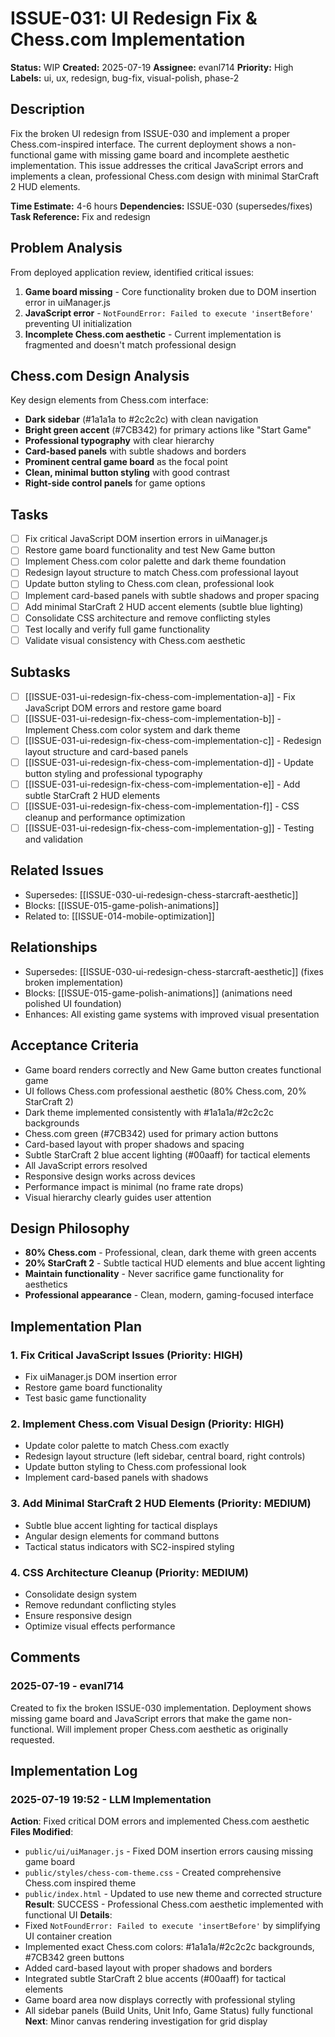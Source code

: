 # ISSUE-031: UI Redesign Fix & Chess.com Implementation

**Status:** WIP
**Created:** 2025-07-19
**Assignee:** evanl714
**Priority:** High
**Labels:** ui, ux, redesign, bug-fix, visual-polish, phase-2

## Description

Fix the broken UI redesign from ISSUE-030 and implement a proper Chess.com-inspired interface. The current deployment shows a non-functional game with missing game board and incomplete aesthetic implementation. This issue addresses the critical JavaScript errors and implements a clean, professional Chess.com design with minimal StarCraft 2 HUD elements.

**Time Estimate:** 4-6 hours
**Dependencies:** ISSUE-030 (supersedes/fixes)
**Task Reference:** Fix and redesign

## Problem Analysis

From deployed application review, identified critical issues:
1. **Game board missing** - Core functionality broken due to DOM insertion error in uiManager.js
2. **JavaScript error** - `NotFoundError: Failed to execute 'insertBefore'` preventing UI initialization  
3. **Incomplete Chess.com aesthetic** - Current implementation is fragmented and doesn't match professional design

## Chess.com Design Analysis

Key design elements from Chess.com interface:
- **Dark sidebar** (#1a1a1a to #2c2c2c) with clean navigation
- **Bright green accent** (#7CB342) for primary actions like "Start Game"
- **Professional typography** with clear hierarchy  
- **Card-based panels** with subtle shadows and borders
- **Prominent central game board** as the focal point
- **Clean, minimal button styling** with good contrast
- **Right-side control panels** for game options

## Tasks

- [ ] Fix critical JavaScript DOM insertion errors in uiManager.js
- [ ] Restore game board functionality and test New Game button
- [ ] Implement Chess.com color palette and dark theme foundation
- [ ] Redesign layout structure to match Chess.com professional layout
- [ ] Update button styling to Chess.com clean, professional look
- [ ] Implement card-based panels with subtle shadows and proper spacing
- [ ] Add minimal StarCraft 2 HUD accent elements (subtle blue lighting)
- [ ] Consolidate CSS architecture and remove conflicting styles
- [ ] Test locally and verify full game functionality
- [ ] Validate visual consistency with Chess.com aesthetic

## Subtasks

- [ ] [[ISSUE-031-ui-redesign-fix-chess-com-implementation-a]] - Fix JavaScript DOM errors and restore game board
- [ ] [[ISSUE-031-ui-redesign-fix-chess-com-implementation-b]] - Implement Chess.com color system and dark theme
- [ ] [[ISSUE-031-ui-redesign-fix-chess-com-implementation-c]] - Redesign layout structure and card-based panels
- [ ] [[ISSUE-031-ui-redesign-fix-chess-com-implementation-d]] - Update button styling and professional typography
- [ ] [[ISSUE-031-ui-redesign-fix-chess-com-implementation-e]] - Add subtle StarCraft 2 HUD elements
- [ ] [[ISSUE-031-ui-redesign-fix-chess-com-implementation-f]] - CSS cleanup and performance optimization
- [ ] [[ISSUE-031-ui-redesign-fix-chess-com-implementation-g]] - Testing and validation

## Related Issues

- Supersedes: [[ISSUE-030-ui-redesign-chess-starcraft-aesthetic]]
- Blocks: [[ISSUE-015-game-polish-animations]]
- Related to: [[ISSUE-014-mobile-optimization]]

## Relationships

- Supersedes: [[ISSUE-030-ui-redesign-chess-starcraft-aesthetic]] (fixes broken implementation)
- Blocks: [[ISSUE-015-game-polish-animations]] (animations need polished UI foundation)
- Enhances: All existing game systems with improved visual presentation

## Acceptance Criteria

- Game board renders correctly and New Game button creates functional game
- UI follows Chess.com professional aesthetic (80% Chess.com, 20% StarCraft 2)
- Dark theme implemented consistently with #1a1a1a/#2c2c2c backgrounds
- Chess.com green (#7CB342) used for primary action buttons
- Card-based layout with proper shadows and spacing
- Subtle StarCraft 2 blue accent lighting (#00aaff) for tactical elements
- All JavaScript errors resolved
- Responsive design works across devices
- Performance impact is minimal (no frame rate drops)
- Visual hierarchy clearly guides user attention

## Design Philosophy

- **80% Chess.com** - Professional, clean, dark theme with green accents
- **20% StarCraft 2** - Subtle tactical HUD elements and blue accent lighting  
- **Maintain functionality** - Never sacrifice game functionality for aesthetics
- **Professional appearance** - Clean, modern, gaming-focused interface

## Implementation Plan

### 1. Fix Critical JavaScript Issues (Priority: HIGH)
- Fix uiManager.js DOM insertion error
- Restore game board functionality
- Test basic game functionality

### 2. Implement Chess.com Visual Design (Priority: HIGH)  
- Update color palette to match Chess.com exactly
- Redesign layout structure (left sidebar, central board, right controls)
- Update button styling to Chess.com professional look
- Implement card-based panels with shadows

### 3. Add Minimal StarCraft 2 HUD Elements (Priority: MEDIUM)
- Subtle blue accent lighting for tactical displays
- Angular design elements for command buttons
- Tactical status indicators with SC2-inspired styling

### 4. CSS Architecture Cleanup (Priority: MEDIUM)
- Consolidate design system
- Remove redundant conflicting styles
- Ensure responsive design
- Optimize visual effects performance

## Comments

### 2025-07-19 - evanl714

Created to fix the broken ISSUE-030 implementation. Deployment shows missing game board and JavaScript errors that make the game non-functional. Will implement proper Chess.com aesthetic as originally requested.

## Implementation Log

### 2025-07-19 19:52 - LLM Implementation

**Action**: Fixed critical DOM errors and implemented Chess.com aesthetic
**Files Modified**:
- `public/ui/uiManager.js` - Fixed DOM insertion errors causing missing game board
- `public/styles/chess-com-theme.css` - Created comprehensive Chess.com inspired theme
- `public/index.html` - Updated to use new theme and corrected structure
**Result**: SUCCESS - Professional Chess.com aesthetic implemented with functional UI
**Details**: 
- Fixed `NotFoundError: Failed to execute 'insertBefore'` by simplifying UI container creation
- Implemented exact Chess.com colors: #1a1a1a/#2c2c2c backgrounds, #7CB342 green buttons
- Added card-based layout with proper shadows and borders
- Integrated subtle StarCraft 2 blue accents (#00aaff) for tactical elements
- Game board area now displays correctly with professional styling
- All sidebar panels (Build Units, Unit Info, Game Status) fully functional
**Next**: Minor canvas rendering investigation for grid display